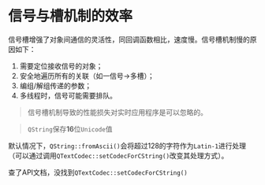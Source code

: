 # 信号与槽机制的效率

信号槽增强了对象间通信的灵活性，同回调函数相比，速度慢。信号槽机制慢的原因如下：

1. 需要定位接收信号的对象；
2. 安全地遍历所有的关联（如一信号->多槽）；
3. 编组/解组传递的参数；
4. 多线程时，信号可能需要排队。

> 信号槽机制导致的性能损失对实时应用程序是可以忽略的。

> `QString`保存**16**位`Unicode`值

默认情况下，`QString::fromAscii()`会将超过128的字符作为`Latin-1`进行处理（可以通过调用`QTextCodec::setCodecForCString()`改变其处理方式）。

查了API文档，没找到`QTextCodec::setCodecForCString()`

